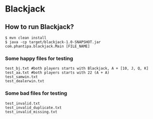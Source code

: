 # Blackjack

## How to run Blackjack?
    $ mvn clean install
    $ java -cp target/blackjack-1.0-SNAPSHOT.jar com.phantipa.blackjack.Main [FILE_NAME] 

### Some happy files for testing
    test_bj.txt #both players starts with Blackjack, A + [10, J, Q, K]
    test_aa.txt #both players starts with 22 (A + A)
    test_samwin.txt
    test_dealerwin.txt
    
### Some bad files for testing   
    test_invalid.txt
    test_invalid_duplicate.txt
    test_invalid_missing.txt